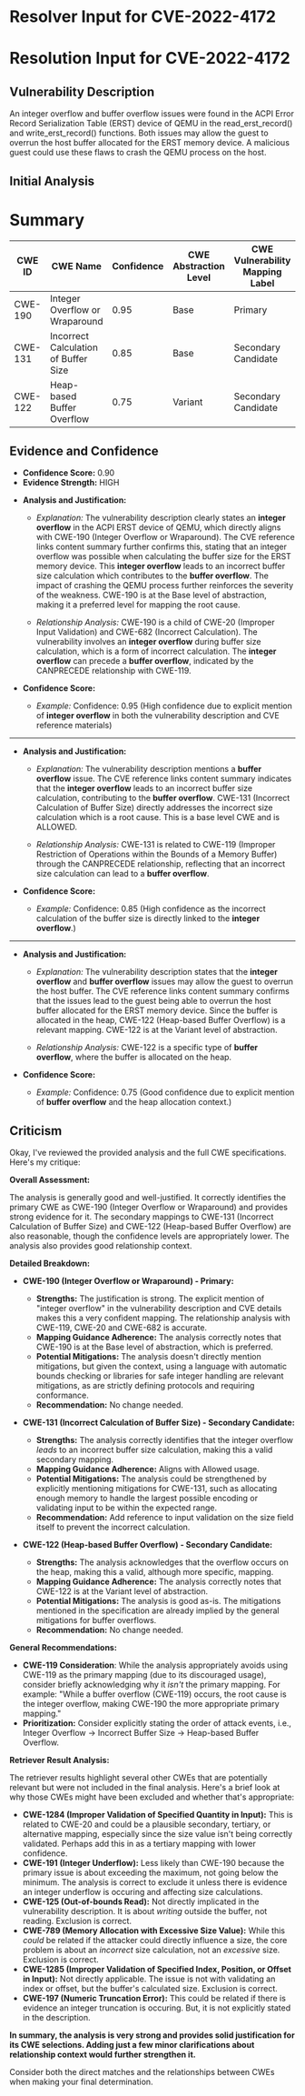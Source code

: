 # Resolver Input for CVE-2022-4172

# Resolution Input for CVE-2022-4172

## Vulnerability Description
An integer overflow and buffer overflow issues were found in the ACPI Error Record Serialization Table (ERST) device of QEMU in the read_erst_record() and write_erst_record() functions. Both issues may allow the guest to overrun the host buffer allocated for the ERST memory device. A malicious guest could use these flaws to crash the QEMU process on the host.

## Initial Analysis
# Summary
| CWE ID | CWE Name | Confidence | CWE Abstraction Level | CWE Vulnerability Mapping Label | CWE-Vulnerability Mapping Notes |
|---|---|---|---|---|---|
| CWE-190 | Integer Overflow or Wraparound | 0.95 | Base | Primary | Allowed |
| CWE-131 | Incorrect Calculation of Buffer Size | 0.85 | Base | Secondary Candidate | Allowed |
| CWE-122 | Heap-based Buffer Overflow | 0.75 | Variant | Secondary Candidate | Allowed |

## Evidence and Confidence

*   **Confidence Score:** 0.90
*   **Evidence Strength:** HIGH

- **Analysis and Justification:**  
  - *Explanation:* The vulnerability description clearly states an **integer overflow** in the ACPI ERST device of QEMU, which directly aligns with CWE-190 (Integer Overflow or Wraparound). The CVE reference links content summary further confirms this, stating that an integer overflow was possible when calculating the buffer size for the ERST memory device. This **integer overflow** leads to an incorrect buffer size calculation which contributes to the **buffer overflow**. The impact of crashing the QEMU process further reinforces the severity of the weakness. CWE-190 is at the Base level of abstraction, making it a preferred level for mapping the root cause.
  
  - *Relationship Analysis:* CWE-190 is a child of CWE-20 (Improper Input Validation) and CWE-682 (Incorrect Calculation). The vulnerability involves an **integer overflow** during buffer size calculation, which is a form of incorrect calculation. The **integer overflow** can precede a **buffer overflow**, indicated by the CANPRECEDE relationship with CWE-119.

- **Confidence Score:**  
  - *Example:* Confidence: 0.95 (High confidence due to explicit mention of **integer overflow** in both the vulnerability description and CVE reference materials)

---

- **Analysis and Justification:**  
  - *Explanation:* The vulnerability description mentions a **buffer overflow** issue. The CVE reference links content summary indicates that the **integer overflow** leads to an incorrect buffer size calculation, contributing to the **buffer overflow**. CWE-131 (Incorrect Calculation of Buffer Size) directly addresses the incorrect size calculation which is a root cause. This is a base level CWE and is ALLOWED.
  
  - *Relationship Analysis:* CWE-131 is related to CWE-119 (Improper Restriction of Operations within the Bounds of a Memory Buffer) through the CANPRECEDE relationship, reflecting that an incorrect size calculation can lead to a **buffer overflow**.

- **Confidence Score:**  
  - *Example:* Confidence: 0.85 (High confidence as the incorrect calculation of the buffer size is directly linked to the **integer overflow**.)

---

- **Analysis and Justification:**  
  - *Explanation:* The vulnerability description states that the **integer overflow** and **buffer overflow** issues may allow the guest to overrun the host buffer. The CVE reference links content summary confirms that the issues lead to the guest being able to overrun the host buffer allocated for the ERST memory device. Since the buffer is allocated in the heap, CWE-122 (Heap-based Buffer Overflow) is a relevant mapping. CWE-122 is at the Variant level of abstraction.
  
  - *Relationship Analysis:* CWE-122 is a specific type of **buffer overflow**, where the buffer is allocated on the heap.

- **Confidence Score:**  
  - *Example:* Confidence: 0.75 (Good confidence due to explicit mention of **buffer overflow** and the heap allocation context.)

## Criticism
Okay, I've reviewed the provided analysis and the full CWE specifications. Here's my critique:

**Overall Assessment:**

The analysis is generally good and well-justified. It correctly identifies the primary CWE as CWE-190 (Integer Overflow or Wraparound) and provides strong evidence for it. The secondary mappings to CWE-131 (Incorrect Calculation of Buffer Size) and CWE-122 (Heap-based Buffer Overflow) are also reasonable, though the confidence levels are appropriately lower.  The analysis also provides good relationship context.

**Detailed Breakdown:**

*   **CWE-190 (Integer Overflow or Wraparound) - Primary:**
    *   **Strengths:** The justification is strong. The explicit mention of "integer overflow" in the vulnerability description and CVE details makes this a very confident mapping. The relationship analysis with CWE-119, CWE-20 and CWE-682 is accurate.
    *   **Mapping Guidance Adherence:**  The analysis correctly notes that CWE-190 is at the Base level of abstraction, which is preferred.
    *   **Potential Mitigations:** The analysis doesn't directly mention mitigations, but given the context, using a language with automatic bounds checking or libraries for safe integer handling are relevant mitigations, as are strictly defining protocols and requiring conformance.
    *   **Recommendation:** No change needed.

*   **CWE-131 (Incorrect Calculation of Buffer Size) - Secondary Candidate:**
    *   **Strengths:** The analysis correctly identifies that the integer overflow *leads* to an incorrect buffer size calculation, making this a valid secondary mapping.
    *   **Mapping Guidance Adherence:** Aligns with Allowed usage.
    *   **Potential Mitigations:** The analysis could be strengthened by explicitly mentioning mitigations for CWE-131, such as allocating enough memory to handle the largest possible encoding or validating input to be within the expected range.
    *    **Recommendation:** Add reference to input validation on the size field itself to prevent the incorrect calculation.
*   **CWE-122 (Heap-based Buffer Overflow) - Secondary Candidate:**
    *   **Strengths:** The analysis acknowledges that the overflow occurs on the heap, making this a valid, although more specific, mapping.
    *   **Mapping Guidance Adherence:** The analysis correctly notes that CWE-122 is at the Variant level of abstraction.
    *   **Potential Mitigations:** The analysis is good as-is. The mitigations mentioned in the specification are already implied by the general mitigations for buffer overflows.
    *   **Recommendation:** No change needed.

**General Recommendations:**

*   **CWE-119 Consideration**: While the analysis appropriately avoids using CWE-119 as the primary mapping (due to its discouraged usage), consider briefly acknowledging why it *isn't* the primary mapping. For example: "While a buffer overflow (CWE-119) occurs, the root cause is the integer overflow, making CWE-190 the more appropriate primary mapping."
*   **Prioritization:**  Consider explicitly stating the order of attack events, i.e., Integer Overflow -> Incorrect Buffer Size -> Heap-based Buffer Overflow.

**Retriever Result Analysis:**

The retriever results highlight several other CWEs that are potentially relevant but were not included in the final analysis. Here's a brief look at why those CWEs might have been excluded and whether that's appropriate:

*   **CWE-1284 (Improper Validation of Specified Quantity in Input):** This is related to CWE-20 and could be a plausible secondary, tertiary, or alternative mapping, especially since the size value isn't being correctly validated. Perhaps add this in as a tertiary mapping with lower confidence.
*   **CWE-191 (Integer Underflow):** Less likely than CWE-190 because the primary issue is about exceeding the maximum, not going below the minimum.  The analysis is correct to exclude it unless there is evidence an integer underflow is occuring and affecting size calculations.
*   **CWE-125 (Out-of-bounds Read):** Not directly implicated in the vulnerability description. It is about *writing* outside the buffer, not reading. Exclusion is correct.
*   **CWE-789 (Memory Allocation with Excessive Size Value):** While this *could* be related if the attacker could directly influence a size, the core problem is about an *incorrect* size calculation, not an *excessive* size. Exclusion is correct.
*   **CWE-1285 (Improper Validation of Specified Index, Position, or Offset in Input):** Not directly applicable. The issue is not with validating an index or offset, but the buffer's calculated size. Exclusion is correct.
*  **CWE-197 (Numeric Truncation Error):**  This could be related if there is evidence an integer truncation is occuring. But, it is not explicitly stated in the description.

**In summary, the analysis is very strong and provides solid justification for its CWE selections. Adding just a few minor clarifications about relationship context would further strengthen it.**

Consider both the direct matches and the relationships between CWEs
when making your final determination.
        